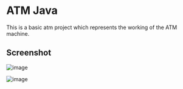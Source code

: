 # ATM Java

This is a basic atm project which represents the working of the ATM machine.

## Screenshot

![image](https://user-images.githubusercontent.com/68941939/191037595-84095ead-9f8e-41c6-8e0e-06b5ea685996.png)

![image](https://user-images.githubusercontent.com/68941939/191037687-c05f5252-3298-4bb2-8be0-febb49506237.png)
